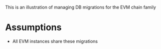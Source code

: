 This is an illustration of managing DB migrations for the EVM chain family

# Assumptions
- All EVM instances share these migrations
